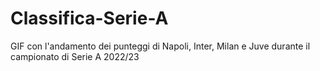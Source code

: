 # Classifica-Serie-A
GIF con l'andamento dei punteggi di Napoli, Inter, Milan e Juve durante il campionato di Serie A 2022/23
